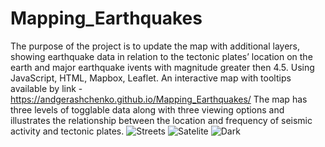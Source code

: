 # Mapping_Earthquakes
  The purpose of the project is to update the map with additional layers, showing earthquake data in relation to the tectonic plates’ location on the earth and major earthquake ivents with magnitude greater then 4.5. Using JavaScript, HTML, Mapbox, Leaflet.
An interactive map with tooltips available by link - https://andgerashchenko.github.io/Mapping_Earthquakes/
  The map has three levels of togglable data along with three viewing options and illustrates the relationship between the location and frequency of seismic activity and tectonic plates.
![Streets](https://user-images.githubusercontent.com/79814533/138375152-8ca573dc-1a1a-437a-a0e7-0e71a09c0fd0.png)
![Satelite](https://user-images.githubusercontent.com/79814533/138375191-6f867f86-851a-4b8e-91fe-1e9c6176b6c0.png)
![Dark](https://user-images.githubusercontent.com/79814533/138375219-87fd9a66-8c36-47ec-af87-3b12185f17d4.png)
